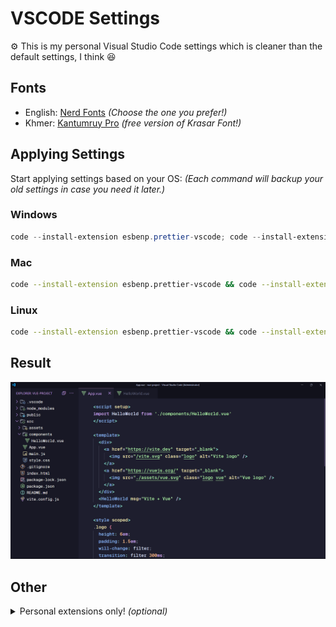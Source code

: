 # VSCODE Settings

⚙️ This is my personal Visual Studio Code settings which is cleaner than the default settings, I think 😆

## Fonts

- English: <a href="https://www.nerdfonts.com/font-downloads" alt="Nerd Fonts URL">Nerd Fonts</a> <i>(Choose the one you prefer!)</i>
- Khmer: <a href="https://fonts.google.com/specimen/Kantumruy+Pro" alt="Kantumruy Pro fonts">Kantumruy Pro</a> <i>(free version of Krasar Font!)</i>

## Applying Settings

Start applying settings based on your OS: <i>(Each command will backup your old settings in case you need it later.)</i>

### Windows

```powershell
code --install-extension esbenp.prettier-vscode; code --install-extension Catppuccin.catppuccin-vsc; code --install-extension Catppuccin.catppuccin-vsc-icons; if (Test-Path "$env:APPDATA\Code\User\settings.json") { mv "$env:APPDATA\Code\User\settings.json" "$env:APPDATA\Code\User\settings.json.bak" } else { Write-Host "settings.json not found, skipping backup" }; irm "https://github.com/samithseu/vscode-settings/raw/main/settings.json" -OutFile "$env:APPDATA\Code\User\settings.json"; irm "https://github.com/samithseu/vscode-settings/raw/main/keybindings.json" -OutFile "$env:APPDATA\Code\User\keybindings.json"
```

### Mac

```bash
code --install-extension esbenp.prettier-vscode && code --install-extension Catppuccin.catppuccin-vsc && code --install-extension Catppuccin.catppuccin-vsc-icons && [ -f "$HOME/Library/Application Support/Code/User/settings.json" ] && mv "$HOME/Library/Application Support/Code/User/settings.json" "$HOME/Library/Application Support/Code/User/settings.json.bak" || echo "settings.json not found, skipping backup" && curl -L -o "$HOME/Library/Application Support/Code/User/settings.json" "https://github.com/samithseu/vscode-settings/raw/main/settings.json" && curl -L -o "$HOME/Library/Application Support/Code/User/keybindings.json" "https://github.com/samithseu/vscode-settings/raw/main/keybindings.json"
```

### Linux

```bash
code --install-extension esbenp.prettier-vscode && code --install-extension Catppuccin.catppuccin-vsc && code --install-extension Catppuccin.catppuccin-vsc-icons && [ -f "$HOME/.config/Code/User/settings.json" ] && mv "$HOME/.config/Code/User/settings.json" "$HOME/.config/Code/User/settings.json.bak" || echo "settings.json not found, skipping backup" && curl -L -o "$HOME/.config/Code/User/settings.json" "https://github.com/samithseu/vscode-settings/raw/main/settings.json" && curl -L -o "$HOME/.config/Code/User/keybindings.json" "https://github.com/samithseu/vscode-settings/raw/main/keybindings.json"
```

## Result

<img src="SAMPLE.png" />

## Other

<details>
  <summary>Personal extensions only! <i>(optional)</i> </summary>
  
  ```bash
  echo "adpyke.codesnap
amiralizadeh9480.laravel-extra-intellisense
antfu.goto-alias
astro-build.astro-vscode
bmewburn.vscode-intelephense-client
bradlc.vscode-tailwindcss
catppuccin.catppuccin-vsc
catppuccin.catppuccin-vsc-icons
codingyu.laravel-goto-view
csstools.postcss
damms005.devdb
dart-code.dart-code
dart-code.flutter
dbaeumer.vscode-eslint
dsznajder.es7-react-js-snippets
ecmel.vscode-html-css
editorconfig.editorconfig
esbenp.prettier-vscode
formulahendry.auto-rename-tag
github.copilot
github.copilot-chat
glitchbl.laravel-create-view
ihunte.laravel-blade-wrapper
jock.svg
mark-wiemer.vscode-autohotkey-plus-plus
mehedidracula.php-namespace-resolver
mikestead.dotenv
ms-python.debugpy
ms-python.python
ms-python.vscode-pylance
myriad-dreamin.tinymist
naoray.laravel-goto-components
nuxt.mdc
nuxtr.nuxt-vscode-extentions
nuxtr.nuxtr-vscode
onecentlin.laravel-blade
onecentlin.laravel-extension-pack
onecentlin.laravel5-snippets
pgl.laravel-jump-controller
qwtel.sqlite-viewer
ritwickdey.liveserver
ryannaddy.laravel-artisan
shufo.vscode-blade-formatter
supermaven.supermaven
tomoki1207.pdf
vue.volar
yoavbls.pretty-ts-errors
" | xargs -n 1 code --install-extension
  ```
</details>
